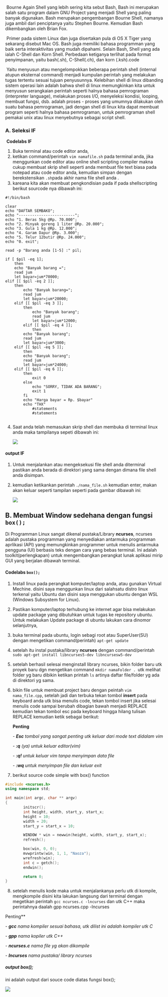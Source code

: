 ​	Bourne Again Shell yang lebih sering kita sebut Bash, Bash ini merupakan salah satu program dalam GNU Project yang menjadi Shell yang paling banyak digunakan. Bash merupakan pengembangan Bourne Shell, namanya juga ambil dari penciptanya yaitu Stephen Bourne. Kemudian Bash dikembangkan oleh Brian Fox.

​	Primer pada sistem Linux dan juga disertakan pula di OS X Tiger yang sekarang disebut Mac OS. Bash juga memiliki bahasa programman yang baik serta interaktivitas yang mudah dipahami. Selain Bash, Shell yang ada ialah C-Shell dan Korn Shell. Perbedaan ketiganya terlihat pada format penyimpanan, yaitu bash(.sh), C-Shell(.ch), dan korn (.ksh).code

​	Yaitu menyusun atau mengelompokkan beberapa perintah shell (internal atupun eksternal command) menjadi kumpulan perintah yang melakukan tugas tertentu sesuai tujuan penyusunnya. Kelebihan shell di linux dibanding sistem operasi lain adalah bahwa shell di linux memungkinkan kita untuk menyusun serangkaian perintah seperti halnya bahasa pemrograman (interpreter language), melakukan proses I/O, menyeleksi kondisi, looping, membuat fungsi, dsb. adalah proses - proses yang umumnya dilakukan oleh suatu bahasa pemrograman, jadi dengan shell di linux kita dapat membuat program seperti halnya bahasa pemrograman, untuk pemrograman shell pemakai unix atau linux menyebutnya sebagai script shell.

### A. Seleksi IF

​      **Codelabs IF**

1. Buka terminal atau code editor anda,
2. ketikan command/perintah `vim namafile.sh` pada terminal anda, jika menggunkan code editor atau online shell scripting compiler makna cukup membuat skrip shell seperti anda membuat file text biasa pada notepad atau code editor anda, kemudian simpan dengan berekstensikan `.sh`pada akhir nama file shell anda .
3. kareana kita akan membuat pengkondisian pada if pada shellscripting berikut sourcode nya dibawah ini:

```shell
#!/bin/bash

clear
echo "DAFTAR SEMBAKO";
echo "-------------------------";
echo "1. Beras 5kg @Rp. 70.000";
echo "2. Minyak goreng 1 liter @Rp. 20.000";
echo "3. Gula 1 kg @Rp. 12.000";
echo "4. Garam Dapur @Rp. 3.000";
echo "5. Telur 12butir @Rp. 24.000";
echo "0. exit";

read -p "Barang anda [1-5] :" pil;

if [ $pil -eq 1];
	then
	echo "Banyak barang =";
	read jum
	let bayar=jum*70000;
elif [[ $pil -eq 2 ]]; 
	then
		echo "Banyak barang=";
		read jum
		let bayar=jum*20000;
	elif [[ $pil -eq 3 ]]; 
		then
		    echo "Banyak barang";
		    read jum
		    let bayar=jum*12000;
		elif [[ $pil -eq 4 ]]; 
			then
		echo "Banyak barang";
		read jum
		let bayar=jum*3000;
	elif [[ $pil -eq 5 ]]; 
		then
		echo "Banyak barang";
		read jum
		let bayar=jum*24000;
	elif [[ $pil -eq 6 ]]; 
		then
			exit 0
		else 
			echo "SORRY, TIDAK ADA BARANG";
			exit 1
		fi
		echo "Harga bayar = Rp. $bayar"
		echo "THX"
			#statements
			#statements


```

4. Saat anda telah memasukan skrip shell  dan membuka di terminal linux anda maka tampilanya sepeti dibawah ini: 

   ![](\assets\codelab_if.png)

#### output IF

1. Untuk menjalankan atau mengeksekusi file shell anda diterminal pastikan anda berada di direktori yang sama dengan dimana file shell anda disimpan.

2. kemudian ketikankan perintah `./nama_file.sh` kemudian enter, makan akan keluar seperti tampilan seperti pada gambar dibawah ini:

   ![](\assets\hasil_if.jpg)







## B. Membuat Window sedehana dengan fungsi `box();`

Di Programman Linux sangat dikenal pustaka/Library **ncurses**, ncurses adalah pustaka programman yang menyediakan antarmuka programman aprlikasi (API) yang memungkinkan programmer untuk menulis antarmuka pengguna (UI) berbasis teks dengan cara yang bebas terminal. Ini adalah toolkit(perlengkapan) untuk mengembangkan perangkat lunak aplikasi mirip GUI yang berjalan dibawah terminal.

#### Codelabs `box();`

1. Install linux pada perangkat komputer/laptop anda, atau gunakan Virtual Mechine. disini saya menggunkan linux dari salahsatu distro linux terkenal yaitu Ubuntu dan disini saya menggukan ubuntu dengan WSL (Windows Subsystem for Linux). 

2. Pastikan komputer/laptop terhubung ke internet agar bisa melakukan update package yang dibutuhkan untuk tugas ke repository ubuntu. Untuk melakukan Update package di ubuntu lakukan cara dinomor selanjutnya,

3. buka terminal pada ubuntu, login sebagi root atau SuperUser(SU) dengan mengetikan command(perintah) `apt-get update`

4. setelah itu instal pustaka/library **ncurses** dengan command/perintah `sudo apt-get install libncurses5-dev libncursesw5-dev`

5. setelah berhasil selesai menginstall library ncurses, bikin folder baru utk proyek baru dgn mengetikan command `mkdir namaFolder . `utk melihat folder yg baru dibikin ketikan printah `ls` artinya daftar file/folder yg ada di direktori yg sama. 

6. bikin file untuk membuat project baru dengan peintah `vim nama_file.cpp`, setelah jadi dan terbuka tekan tombol **insert** pada keyboard anda utk bisa menulis code, tekan tombol insert jika selesai menulis code sampai berubah dibagian bawah menjadi REPLACE kemudian tekan tombol esc pada keyboard hingga hilang tulisan REPLACE kemudian ketik sebagai berikut:

   **Penting**

   *- **Esc** tombol yang sangat penting utk keluar dari mode text didalam vim*

   *- **:q** (ya) untuk keluar editor(vim)*

   *- **:q!**  untuk keluar vim tanpa menyimpan data file*

   *- **:wq** untuk menyimpan file dan keluar exit*

7. berikut source code simple with box() function

```c++
#include <ncurses.h>
using namespace std;

int main(int argc, char ** argv)
{
        initscr();
        int height, width, start_y, start_x;
        height = 10;
        width = 20;
        start_y = start_x = 10;

        WINDOW * win = newwin(height, width, start_y, start_x);
        refresh();

        box(win, 0, 0);
        mvwprintw(win, 1, 1, "Naoza");
        wrefresh(win);
        int c = getch();
        endwin();

        return 0;
}

```

8. setelah menulis kode maka untuk menjalankanya perlu utk di kompile, mengkompile disini kita lakukan langsung dari terminal dengan megetikan perintah `gcc ncurses.c -lncurses` dan utk C++ maka perintahnya daalah gpp ncurses.cpp -lncurses

Penting**

*- **gcc** nama kompiler sesuai bahasa, utk dilist ini adalah kompiler utk C*

*- **gpp** nama kopiler utk C++*

*- **ncurses.c** nama file yg akan dikompile*

*- **lncurses** nama pustaka/ library ncurses*



##### **output box();** 

ini adalah output dari souce code diatas fungsi box();

![](\assets\box.png)

